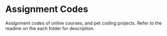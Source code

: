 # Assignment Codes

Assignment codes of online courses, and pet coding projects. Refer to the readme on the each folder for description. 

